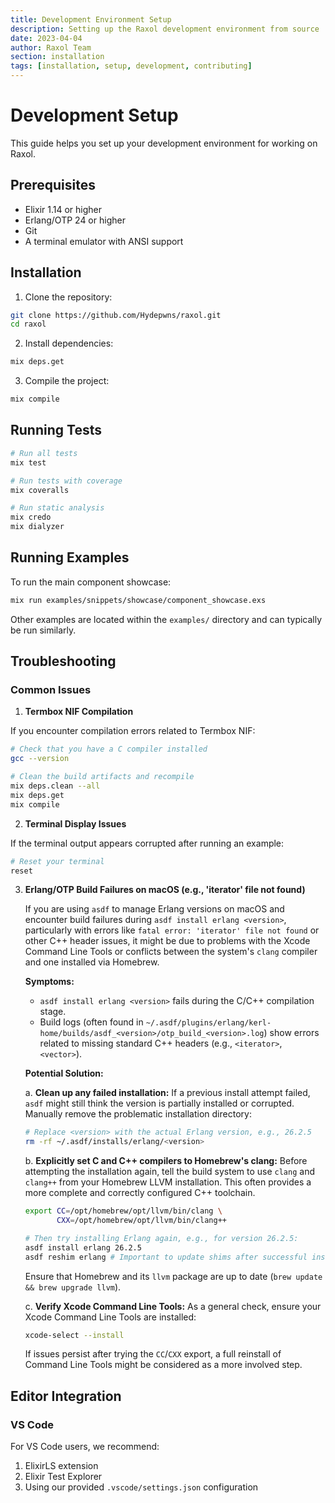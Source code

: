 ```yaml
---
title: Development Environment Setup
description: Setting up the Raxol development environment from source
date: 2023-04-04
author: Raxol Team
section: installation
tags: [installation, setup, development, contributing]
---
```


# Development Setup

This guide helps you set up your development environment for working on Raxol.

## Prerequisites

- Elixir 1.14 or higher
- Erlang/OTP 24 or higher
- Git
- A terminal emulator with ANSI support

## Installation

1. Clone the repository:

```bash
git clone https://github.com/Hydepwns/raxol.git
cd raxol
```

2. Install dependencies:

```bash
mix deps.get
```

3. Compile the project:

```bash
mix compile
```

## Running Tests

```bash
# Run all tests
mix test

# Run tests with coverage
mix coveralls

# Run static analysis
mix credo
mix dialyzer
```

## Running Examples

To run the main component showcase:

```bash
mix run examples/snippets/showcase/component_showcase.exs
```

Other examples are located within the `examples/` directory and can typically be run similarly.

## Troubleshooting

### Common Issues

1. **Termbox NIF Compilation**

If you encounter compilation errors related to Termbox NIF:

```bash
# Check that you have a C compiler installed
gcc --version

# Clean the build artifacts and recompile
mix deps.clean --all
mix deps.get
mix compile
```

2. **Terminal Display Issues**

If the terminal output appears corrupted after running an example:

```bash
# Reset your terminal
reset
```

3. **Erlang/OTP Build Failures on macOS (e.g., 'iterator' file not found)**

   If you are using `asdf` to manage Erlang versions on macOS and encounter build failures during `asdf install erlang <version>`, particularly with errors like `fatal error: 'iterator' file not found` or other C++ header issues, it might be due to problems with the Xcode Command Line Tools or conflicts between the system's `clang` compiler and one installed via Homebrew.

   **Symptoms:**

   - `asdf install erlang <version>` fails during the C/C++ compilation stage.
   - Build logs (often found in `~/.asdf/plugins/erlang/kerl-home/builds/asdf_<version>/otp_build_<version>.log`) show errors related to missing standard C++ headers (e.g., `<iterator>`, `<vector>`).

   **Potential Solution:**

   a. **Clean up any failed installation:**
   If a previous install attempt failed, `asdf` might still think the version is partially installed or corrupted. Manually remove the problematic installation directory:

   ```bash
   # Replace <version> with the actual Erlang version, e.g., 26.2.5
   rm -rf ~/.asdf/installs/erlang/<version>
   ```

   b. **Explicitly set C and C++ compilers to Homebrew's clang:**
   Before attempting the installation again, tell the build system to use `clang` and `clang++` from your Homebrew LLVM installation. This often provides a more complete and correctly configured C++ toolchain.

   ```bash
   export CC=/opt/homebrew/opt/llvm/bin/clang \
          CXX=/opt/homebrew/opt/llvm/bin/clang++

   # Then try installing Erlang again, e.g., for version 26.2.5:
   asdf install erlang 26.2.5
   asdf reshim erlang # Important to update shims after successful install
   ```

   Ensure that Homebrew and its `llvm` package are up to date (`brew update && brew upgrade llvm`).

   c. **Verify Xcode Command Line Tools:**
   As a general check, ensure your Xcode Command Line Tools are installed:

   ```bash
   xcode-select --install
   ```

   If issues persist after trying the `CC`/`CXX` export, a full reinstall of Command Line Tools might be considered as a more involved step.

## Editor Integration

### VS Code

For VS Code users, we recommend:

1. ElixirLS extension
2. Elixir Test Explorer
3. Using our provided `.vscode/settings.json` configuration
